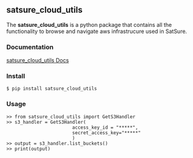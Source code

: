 ## satsure_cloud_utils

The **satsure_cloud_utils** is a python package that contains all the functionality to browse and navigate aws infrastrucure used in SatSure.

### Documentation

[satsure_cloud_utils Docs](https://docs-satsure-cloud-utils.netlify.app/)

###  Install

```
$ pip install satsure_cloud_utils  
```

### Usage

```
>> from satsure_cloud_utils import GetS3Handler
>> s3_handler = GetS3Handler( 
                        access_key_id = "*****",
                        secret_access_key="*****"
                        )
>> output = s3_handler.list_buckets()
>> print(output)
```
